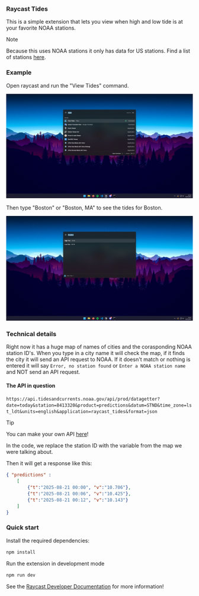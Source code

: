 ### Raycast Tides

This is a simple extension that lets you view when high and low tide is at your favorite NOAA stations.

> [!NOTE]
> Because this uses NOAA stations it only has data for US stations. Find a list of stations [here](https://tidesandcurrents.noaa.gov/stations.html).

### Example

Open raycast and run the "View Tides" command.

![View tides command](/metadata/view_tides_cmd.png)

Then type "Boston" or "Boston, MA" to see the tides for Boston.

![Boston tides](/metadata/boston_tides.png)

### Technical details

Right now it has a huge map of names of cities and the corasponding NOAA station ID's. When you type in a city name it will check the map, if it finds the city it will send an API request to NOAA. If it doesn't match or nothing is entered it will say `Error, no station found` or `Enter a NOAA station name` and NOT send an API request.

#### The API in question

`https://api.tidesandcurrents.noaa.gov/api/prod/datagetter?date=today&station=8413320&product=predictions&datum=STND&time_zone=lst_ldt&units=english&application=raycast_tides&format=json`

> [!TIP]
> You can make your own API [here](https://www.tidesandcurrents.noaa.gov/api-helper/url-generator.html)!

In the code, we replace the station ID with the variable from the map we were talking about.

Then it will get a response like this:

```json
{ "predictions" : 
    [
        {"t":"2025-08-21 00:00", "v":"10.706"},
        {"t":"2025-08-21 00:06", "v":"10.425"},
        {"t":"2025-08-21 00:12", "v":"10.143"}
    ]
}
```

### Quick start

Install the required dependencies:

```bash
npm install
```

Run the extension in development mode

```bash
npm run dev
```

See the [Raycast Developer Documentation](https://developers.raycast.com) for more information!
